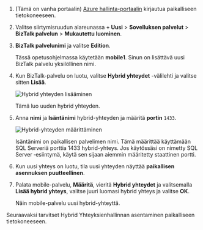 
1. (Tämä on vanha portaalin) [Azure hallinta-portaalin](http://manager.windowsazure.com) kirjautua paikalliseen tietokoneeseen.

2. Valitse siirtymisruudun alareunassa **+ Uusi** > **Sovelluksen palvelut** > **BizTalk palvelun** > **Mukautettu luominen**.

3. **BizTalk palvelunimi** ja valitse **Edition**. 

    Tässä opetusohjelmassa käytetään **mobile1**. Sinun on lisättävä uusi BizTalk palvelu yksilöllinen nimi.

4. Kun BizTalk-palvelu on luotu, valitse **Hybrid yhteydet** -välilehti ja valitse sitten **Lisää**.

    ![Hybrid yhteyden lisääminen](./media/hybrid-connections-create-new/3.png)

    Tämä luo uuden hybrid yhteyden.

5. Anna **nimi** ja **Isäntänimi** hybrid-yhteyden ja määritä **portin** `1433`. 
  
    ![Hybrid-yhteyden määrittäminen](./media/hybrid-connections-create-new/4.png)

    Isäntänimi on paikallisen palvelimen nimi. Tämä määrittää käyttämään SQL Serveriä porttia 1433 hybrid-yhteys. Jos käytössäsi on nimetty SQL Server ‑esiintymä, käytä sen sijaan aiemmin määritetty staattinen portti.

6. Kun uusi yhteys on luotu, tila uusi yhteyden näyttää **paikallisen asennuksen puutteellinen**.

7. Palata mobile-palvelu, **Määritä**, vieritä **Hybrid yhteydet** ja valitsemalla **Lisää hybrid yhteys**, valitse juuri luomasi hybrid yhteys ja valitse **OK**.

    Näin mobile-palvelu uusi hybrid-yhteyttä.

Seuraavaksi tarvitset Hybrid Yhteyksienhallinnan asentaminen paikalliseen tietokoneeseen.